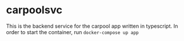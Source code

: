 # carpoolsvc

This is the backend service for the carpool app written in typescript. In order to start the container, run
``` docker-compose up app ```

